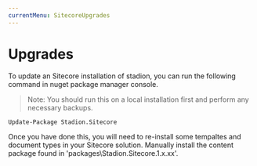 ```yaml
---
currentMenu: SitecoreUpgrades
---
```


Upgrades
============

To update an Sitecore installation of stadion, you can run the following command in nuget package manager console.

> Note: You should run this on a local installation first and perform any necessary backups.

```
Update-Package Stadion.Sitecore
```

Once you have done this, you will need to re-install some tempaltes and document types in your Sitecore solution. Manually install the content package found in 'packages\Stadion.Sitecore.1.x.xx'.
